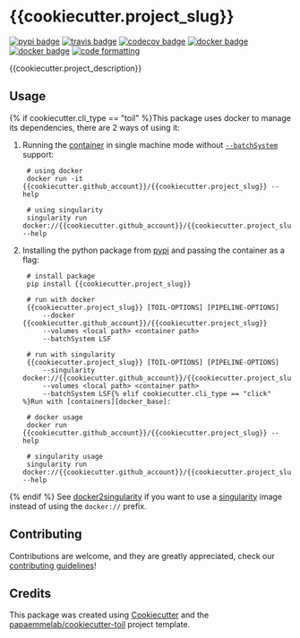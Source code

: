 # {{cookiecutter.project_slug}}

[![pypi badge][pypi_badge]][pypi_base]
[![travis badge][travis_badge]][travis_base]
[![codecov badge][codecov_badge]][codecov_base]
[![docker badge][docker_badge]][docker_base]
[![docker badge][automated_badge]][docker_base]
[![code formatting][black_badge]][black_base]

{{cookiecutter.project_description}}

## Usage

{% if cookiecutter.cli_type == "toil" %}This package uses docker to manage its dependencies, there are 2 ways of using it:

1. Running the [container][docker_base] in single machine mode without [`--batchSystem`] support:

        # using docker
        docker run -it {{cookiecutter.github_account}}/{{cookiecutter.project_slug}} --help

        # using singularity
        singularity run docker://{{cookiecutter.github_account}}/{{cookiecutter.project_slug}} --help

1. Installing the python package from [pypi][pypi_base] and passing the container as a flag:

        # install package
        pip install {{cookiecutter.project_slug}}

        # run with docker
        {{cookiecutter.project_slug}} [TOIL-OPTIONS] [PIPELINE-OPTIONS]
            --docker {{cookiecutter.github_account}}/{{cookiecutter.project_slug}}
            --volumes <local path> <container path>
            --batchSystem LSF

        # run with singularity
        {{cookiecutter.project_slug}} [TOIL-OPTIONS] [PIPELINE-OPTIONS]
            --singularity docker://{{cookiecutter.github_account}}/{{cookiecutter.project_slug}}
            --volumes <local path> <container path>
            --batchSystem LSF{% elif cookiecutter.cli_type == "click" %}Run with [containers][docker_base]:

        # docker usage
        docker run {{cookiecutter.github_account}}/{{cookiecutter.project_slug}} --help

        # singularity usage
        singularity run docker://{{cookiecutter.github_account}}/{{cookiecutter.project_slug}} --help
{% endif %}
See [docker2singularity] if you want to use a [singularity] image instead of using the `docker://` prefix.

## Contributing

Contributions are welcome, and they are greatly appreciated, check our [contributing guidelines](.github/CONTRIBUTING.md)!

## Credits

This package was created using [Cookiecutter] and the
[papaemmelab/cookiecutter-toil] project template.

[`--batchSystem`]: http://toil.readthedocs.io/en/latest/developingWorkflows/batchSystem.html?highlight=BatchSystem
[automated_badge]: https://img.shields.io/docker/cloud/automated/{{cookiecutter.github_account}}/{{cookiecutter.project_slug}}.svg
[black_badge]: https://img.shields.io/badge/code%20style-black-000000.svg
[black_base]: https://github.com/ambv/black
[codecov_badge]: https://codecov.io/gh/{{cookiecutter.github_account}}/{{cookiecutter.project_slug}}/branch/master/graph/badge.svg
[codecov_base]: https://codecov.io/gh/{{cookiecutter.github_account}}/{{cookiecutter.project_slug}}
[cookiecutter]: https://github.com/audreyr/cookiecutter
[docker_badge]: https://img.shields.io/docker/cloud/build/{{cookiecutter.github_account}}/{{cookiecutter.project_slug}}.svg
[docker_base]: https://hub.docker.com/r/{{cookiecutter.github_account}}/{{cookiecutter.project_slug}}
[docker2singularity]: https://github.com/singularityware/docker2singularity
[papaemmelab/cookiecutter-toil]: https://github.com/papaemmelab/cookiecutter-toil
[pypi_badge]: https://img.shields.io/pypi/v/{{cookiecutter.project_slug}}.svg
[pypi_base]: https://pypi.python.org/pypi/{{cookiecutter.project_slug}}
[singularity]: http://singularity.lbl.gov/
[travis_badge]: https://img.shields.io/travis/{{cookiecutter.github_account}}/{{cookiecutter.project_slug}}.svg
[travis_base]: https://travis-ci.org/{{cookiecutter.github_account}}/{{cookiecutter.project_slug}}
